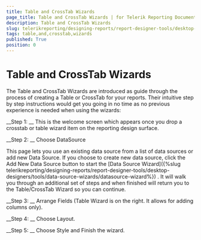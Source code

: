 ```yaml
---
title: Table and CrossTab Wizards
page_title: Table and CrossTab Wizards | for Telerik Reporting Documentation
description: Table and CrossTab Wizards
slug: telerikreporting/designing-reports/report-designer-tools/desktop-designers/tools/report-wizards/table-and-crosstab-wizards
tags: table,and,crosstab,wizards
published: True
position: 0
---
```


# Table and CrossTab Wizards



The Table and CrossTab Wizards are introduced as guide through the process of creating a Table or CrossTab for your reports. Their intuitive step by step instructions would get you going in no time as no previous experience is needed when using the wizards:


__Step 1:
__ This is the welcome screen which appears once you drop a crosstab or table wizard item on the reporting design surface.
      




__Step 2:
__ Choose DataSource
      


This page lets you use an existing data source from a list of data sources
        or add new Data Source. If you choose to create new data source, click the Add
        New Data Source button to start the 
[Data Source Wizard]({%slug telerikreporting/designing-reports/report-designer-tools/desktop-designers/tools/data-source-wizards/datasource-wizard%})
. It will walk you through
        an additional set of steps and when finished will return you to the Table/CrossTab
        Wizard so you can continue.
      




__Step 3:
__ Arrange Fields (Table Wizard is on the right. It allows for adding columns only).
      




__Step 4:
__ Choose Layout.
      




__Step 5:
__ Choose Style and Finish the wizard.
      



